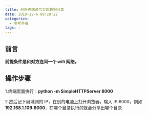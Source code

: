 ```yaml
---
title: 利用终端命令实现数据分享
date: 2018-12-6 09:28:22
categories:
  - 参考手册
tags: -
---
```


## 前言

**前提条件是和对方连同一个 wifi 网络。**

## 操作步骤

1.终端里面执行：**python -m SimpleHTTPServer 8000**

2.然后记下局域网的 IP，在别的电脑上打开浏览器，输入 IP:8000，例如 **192.168.1.109:8000**，在哪个目录执行的就会分享出哪个目录
